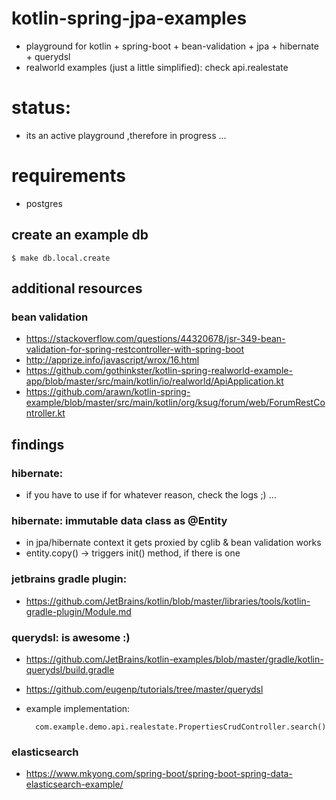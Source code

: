 # kotlin-spring-jpa-examples
- playground for kotlin + spring-boot + bean-validation + jpa + hibernate + querydsl
- realworld examples (just a little simplified): check api.realestate

# status: 
- its an active playground ,therefore in progress ...

# requirements

- postgres

## create an example db
    $ make db.local.create 
    
    
## additional resources

### bean validation

- https://stackoverflow.com/questions/44320678/jsr-349-bean-validation-for-spring-restcontroller-with-spring-boot
- http://apprize.info/javascript/wrox/16.html
- https://github.com/gothinkster/kotlin-spring-realworld-example-app/blob/master/src/main/kotlin/io/realworld/ApiApplication.kt
- https://github.com/arawn/kotlin-spring-example/blob/master/src/main/kotlin/org/ksug/forum/web/ForumRestController.kt


## findings

### hibernate: 
- if you have to use if for whatever reason, check the logs ;) ...
### hibernate: immutable data class as @Entity
- in jpa/hibernate context it gets proxied by cglib & bean validation works
- entity.copy() -> triggers init() method, if there is one

### jetbrains gradle plugin:

- https://github.com/JetBrains/kotlin/blob/master/libraries/tools/kotlin-gradle-plugin/Module.md

### querydsl: is awesome :)

- https://github.com/JetBrains/kotlin-examples/blob/master/gradle/kotlin-querydsl/build.gradle
- https://github.com/eugenp/tutorials/tree/master/querydsl
- example implementation: 

        com.example.demo.api.realestate.PropertiesCrudController.search()
    
### elasticsearch
- https://www.mkyong.com/spring-boot/spring-boot-spring-data-elasticsearch-example/
    